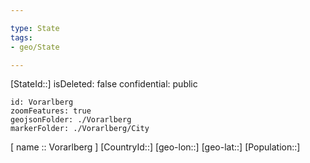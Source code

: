 ```yaml
---

type: State
tags:
- geo/State

---
```

[StateId::]
isDeleted: false
confidential: public
```leaflet
id: Vorarlberg
zoomFeatures: true
geojsonFolder: ./Vorarlberg
markerFolder: ./Vorarlberg/City
```

[ name :: Vorarlberg ]
[CountryId::]
[geo-lon::]
[geo-lat::]
[Population::]

